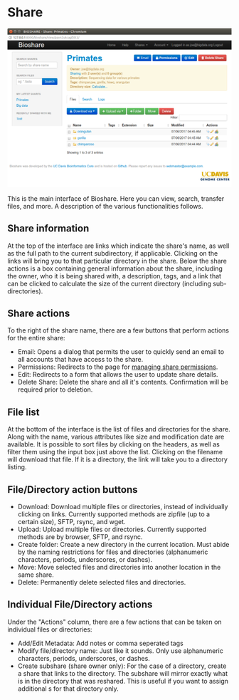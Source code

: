 Share
=====

![Share interface](/images/screenshots/share.png)

This is the main interface of Bioshare.  Here you can view, search, transfer files, and more.  A description of the various functionalities follows.

Share information
-----------------
At the top of the interface are links which indicate the share's name, as well as the full path to the current subdirectory, if applicable.  Clicking on the links will bring you to that particular directory in the share.  Below the share actions is a box containing general information about the share, including the owner, who it is being shared with, a description, tags, and a link that can be clicked to calculate the size of the current directory (including sub-directories).  

Share actions
-------------
To the right of the share name, there are a few buttons that perform actions for the entire share:
- Email:  Opens a dialog that permits the user to quickly send an email to all accounts that have access to the share.
- Permissions:  Redirects to the page for [managing share permissions](permissions.md).
- Edit:  Redirects to a form that allows the user to update share details.
- Delete Share:  Delete the share and all it's contents.  Confirmation will be required prior to deletion.

File list
---------
At the bottom of the interface is the list of files and directories for the share.  Along with the name, various attributes like size and modification date are available.  It is possible to sort files by clicking on the headers, as well as filter them using the input box just above the list.  Clicking on the filename will download that file.  If it is a directory, the link will take you to a directory listing. 

File/Directory action buttons
-----------------------------
- Download:  Download multiple files or directories, instead of individually clicking on links.  Currently supported methods are zipfile (up to a certain size), SFTP, rsync, and wget.
- Upload:  Upload multiple files or directories.  Currently supported methods are by browser, SFTP, and rsync.
- Create folder:  Create a new directory in the current location.  Must abide by the naming restrictions for files and directories (alphanumeric characters, periods, underscores, or dashes).
- Move:  Move selected files and directories into another location in the same share.
- Delete:  Permanently delete selected files and directories.

Individual File/Directory actions
---------------------------------
Under the "Actions" column, there are a few actions that can be taken on individual files or directories:
- Add/Edit Metadata: Add notes or comma seperated tags
- Modify file/directory name: Just like it sounds.  Only use alphanumeric characters, periods, underscores, or dashes.
- Create subshare (share owner only):  For the case of a directory, create a share that links to the directory.  The subshare will mirror exactly what is in the directory that was reshared.  This is useful if you want to assign additional 
s for that directory only.
